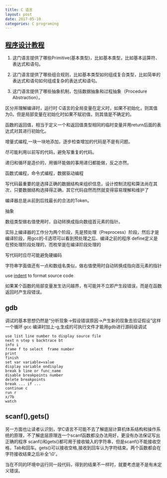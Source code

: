 ```yaml
---
title: C 语言
layout: post
date: 2017-05-10
categories: C programing
---
```

## [程序设计教程](https://docs.huihoo.com/c/linux-c-programming/index.html)
1. 这门语言提供了哪些Primitive(基本类型)，比如基本类型，比如基本运算符、表达式和语句。

1. 这门语言提供了哪些组合规则，比如基本类型如何组成复合类型，比如简单的表达式和语句如何组成复杂的表达式和语句。

1. 这门语言提供了哪些抽象机制，包括数据抽象和过程抽象（Procedure Abstraction）。

区分并理解编译时，运行时
C语言的全局变量在定义时，如果不初始化，则其值为0。但是局部变量在初始化时如果不赋初值，则其值是不确定的。

函数的返回值，相当于定义一个和返回值类型相同的临时变量并用return后面的表达式对其进行初始化。

增量式编程,一块一块地添加，逐步检查增加的代码是不是有问题。

尽可能利用以前写的代码，避免写重复的代码。

递归和循环是造价的，用循环能做的事用递归都能做，反之亦然。

函数式编程，命令式编程，数据驱动编程

写代码最重要的是选择正确的数据结构来组织信息，设计控制流程和算法尚在其次，只要数据结构选择得正确，其它代码自然而然就变得容易理解和维护了

编译器总是从前到后找最长的合法的Token。

抽象

数组类型做右值使用时，自动转换成指向数组首元素的指针。

实际上编译器的工作分为两个阶段，先是预处理（Preprocess）阶段，然后才是编译阶段，用gcc的-E选项可以看到预处理之后、编译之前的程序
define定义是在预处理阶段处理的，而枚举是在编译阶段处理的

写代码时应尽可能避免硬编码

字符串字面值还有一点和数组名类似，做右值使用时自动转换成指向首元素的指针

use [indent](https://linux.die.net/man/1/indent) to format source code

如果某个函数的局部变量发生访问越界，有可能并不立即产生段错误，而是在函数返回时产生段错误。
## gdb
调试的基本思想仍然是“分析现象->假设错误原因->产生新的现象去验证假设”这样一个循环
gcc 编译时加上-g,生成的可执行文件才能用gdb进行源码级调试

```
use list line number to display source file 
next n step s backtrace bt
info i
frame f to select  frame number 
print 
finish
set var variable=value
display variable ondisplay
break b line or func_name
disable breakpoints number
delete breakpoints 
break ... if ...
continue c
run r
x/7b
watch
```



## scanf(),gets()
另一方面也让读者认识到，学C语言不可能不去了解底层计算机体系结构和操作系统的原理，不了解底层原理连一个scanf函数都没办法用好，更没有办法保证写出正确的程序
scanf()和gets()都可用于接收输入的字符串，但是scanf()不能接收空格，Tab和回车。gets()可以接收空格,接收到回车认为字符结束。两个函数都会在字符接收结束之后补全'\0'。

当在不同的环境中运行同一段代码，得到的结果不一样时，就要考虑是不是有未定义错误。
